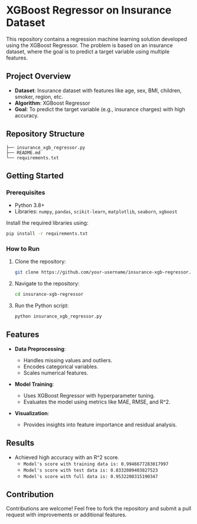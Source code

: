 # XGBoost Regressor on Insurance Dataset

This repository contains a regression machine learning solution developed using the XGBoost Regressor. The problem is based on an insurance dataset, where the goal is to predict a target variable using multiple features.

## Project Overview

- **Dataset**: Insurance dataset with features like age, sex, BMI, children, smoker, region, etc.
- **Algorithm**: XGBoost Regressor
- **Goal**: To predict the target variable (e.g., insurance charges) with high accuracy.

## Repository Structure

```
├── insurance_xgb_regressor.py
├── README.md
└── requirements.txt
```

## Getting Started

### Prerequisites

- Python 3.8+
- Libraries: `numpy`, `pandas`, `scikit-learn`, `matplotlib`, `seaborn`, `xgboost`

Install the required libraries using:

```bash
pip install -r requirements.txt
```

### How to Run

1. Clone the repository:
   ```bash
   git clone https://github.com/your-username/insurance-xgb-regressor.git
   ```
2. Navigate to the repository:
   ```bash
   cd insurance-xgb-regressor
   ```
3. Run the Python script:
   ```bash
   python insurance_xgb_regressor.py
   ```

## Features

- **Data Preprocessing**:
  - Handles missing values and outliers.
  - Encodes categorical variables.
  - Scales numerical features.

- **Model Training**:
  - Uses XGBoost Regressor with hyperparameter tuning.
  - Evaluates the model using metrics like MAE, RMSE, and R^2.

- **Visualization**:
  - Provides insights into feature importance and residual analysis.

## Results

- Achieved high accuracy with an R^2 score.
    - `Model's score with training data is: 0.9946677283017997`
    - `Model's score with test data is: 0.8332089403827523`
    - `Model's score with full data is: 0.9532208315190347`

## Contribution

Contributions are welcome! Feel free to fork the repository and submit a pull request with improvements or additional features.